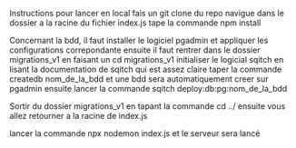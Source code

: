 Instructions pour lancer en local 
fais un git clone du repo 
navigue dans le dossier a la racine du fichier index.js
tape la commande npm install 


Concernant la bdd, il faut installer le logiciel pgadmin et appliquer les configurations correpondante
ensuite il faut rentrer dans le dossier migrations_v1 en faisant un cd migrations_v1
initialiser le logicial sqitch en lisant la documentation de sqitch qui est assez claire
taper la commande createdb nom_de_la_bdd et une bdd sera automatiquement creer sur pgadmin
ensuite lancer la commande sqitch deploy:db:pg:nom_de_la_bdd 

Sortir du dossier migrations_v1 en tapant la commande cd ../ ensuite vous allez retourner a la racine de index.js 

lancer la commande npx nodemon index.js et le serveur sera lancé
